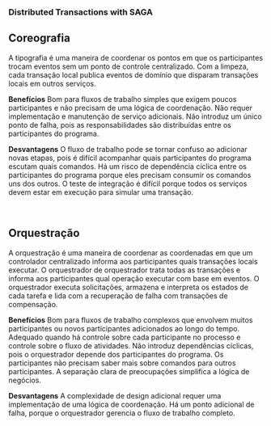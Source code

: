 ### Distributed Transactions with SAGA


## **Coreografia**
A tipografia é uma maneira de coordenar os pontos em que os participantes trocam eventos sem um ponto de controle centralizado. Com a limpeza, cada transação local publica eventos de domínio que disparam transações locais em outros serviços.

**Benefícios**
Bom para fluxos de trabalho simples que exigem poucos participantes e não precisam de uma lógica de coordenação.
Não requer implementação e manutenção de serviço adicionais.
Não introduz um único ponto de falha, pois as responsabilidades são distribuídas entre os participantes do programa.

**Desvantagens**
O fluxo de trabalho pode se tornar confuso ao adicionar novas etapas, pois é difícil acompanhar quais participantes do programa escutam quais comandos.
Há um risco de dependência cíclica entre os participantes do programa porque eles precisam consumir os comandos uns dos outros.
O teste de integração é difícil porque todos os serviços devem estar em execução para simular uma transação.

<br>

## **Orquestração**
A orquestração é uma maneira de coordenar as coordenadas em que um controlador centralizado informa aos participantes quais transações locais executar. O orquestrador de orquestrador trata todas as transações e informa aos participantes qual operação executar com base em eventos. O orquestrador executa solicitações, armazena e interpreta os estados de cada tarefa e lida com a recuperação de falha com transações de compensação.

**Benefícios**
Bom para fluxos de trabalho complexos que envolvem muitos participantes ou novos participantes adicionados ao longo do tempo.
Adequado quando há controle sobre cada participante no processo e controle sobre o fluxo de atividades.
Não introduz dependências cíclicas, pois o orquestrador depende dos participantes do programa.
Os participantes não precisam saber mais sobre comandos para outros participantes. A separação clara de preocupações simplifica a lógica de negócios.


**Desvantagens**
A complexidade de design adicional requer uma implementação de uma lógica de coordenação.
Há um ponto adicional de falha, porque o orquestrador gerencia o fluxo de trabalho completo.
